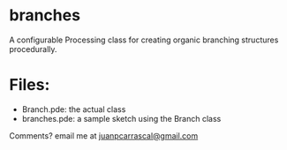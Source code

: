 # branches
A configurable Processing class for creating organic branching structures procedurally.

# Files:
- Branch.pde: the actual class
- branches.pde: a sample sketch using the Branch class

Comments? email me at juanpcarrascal@gmail.com
